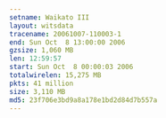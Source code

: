 ```yaml
---
setname: Waikato III
layout: witsdata
tracename: 20061007-110003-1
end: Sun Oct  8 13:00:00 2006
gzsize: 1,060 MB
len: 12:59:57
start: Sun Oct  8 00:00:03 2006
totalwirelen: 15,275 MB
pkts: 41 million
size: 3,110 MB
md5: 23f706e3bd9a8a178e1bd2d84d7b557a
---
```

